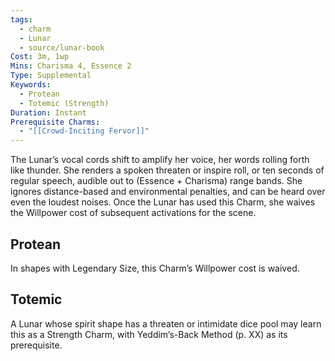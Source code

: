 ```yaml
---
tags:
  - charm
  - Lunar
  - source/lunar-book
Cost: 3m, 1wp
Mins: Charisma 4, Essence 2
Type: Supplemental
Keywords:
  - Protean
  - Totemic (Strength)
Duration: Instant
Prerequisite Charms:
  - "[[Crowd-Inciting Fervor]]"
---
```

The Lunar’s vocal cords shift to amplify her voice, her words rolling forth like thunder. She renders a spoken threaten or inspire roll, or ten seconds of regular speech, audible out to (Essence + Charisma) range bands. She ignores distance-based and environmental penalties, and can be heard over even the loudest noises. Once the Lunar has used this Charm, she waives the Willpower cost of subsequent activations for the scene. 
## Protean 

In shapes with Legendary Size, this Charm’s Willpower cost is waived. 
## Totemic 

A Lunar whose spirit shape has a threaten or intimidate dice pool may learn this as a Strength Charm, with Yeddim’s-Back Method (p. XX) as its prerequisite.